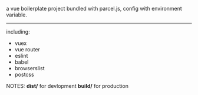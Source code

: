 
a vue boilerplate project bundled with parcel.js, config with environment variable.

---

including:
* vuex
* vue router
* eslint
* babel
* browserslist
* postcss

NOTES:
**dist/** for devlopment 
**build/** for production 